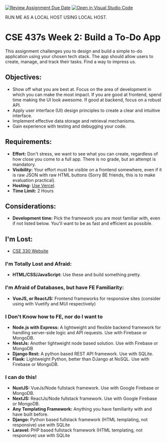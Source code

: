 [![Review Assignment Due Date](https://classroom.github.com/assets/deadline-readme-button-24ddc0f5d75046c5622901739e7c5dd533143b0c8e959d652212380cedb1ea36.svg)](https://classroom.github.com/a/hVfz7S7L)
[![Open in Visual Studio Code](https://classroom.github.com/assets/open-in-vscode-718a45dd9cf7e7f842a935f5ebbe5719a5e09af4491e668f4dbf3b35d5cca122.svg)](https://classroom.github.com/online_ide?assignment_repo_id=13518572&assignment_repo_type=AssignmentRepo)


RUN ME AS A LOCAL HOST USING LOCAL HOST. 



# CSE 437s Week 2: Build a To-Do App

This assignment challenges you to design and build a simple to-do application using your chosen tech stack. The app should allow users to create, manage, and track their tasks. Find a way to impress us.

## Objectives:

- Show off what you are best at. Focus on the area of development in which you can make the most impact. If you are good at frontend, spend time making the UI look awesome. If good at backend, focus on a robust API.
- Apply user interface (UI) design principles to create a clear and intuitive interface.
- Implement effective data storage and retrieval mechanisms.
- Gain experience with testing and debugging your code.

## Requirements:

- **Effort:** Don't stress, we want to see what you can create, regardless of how close you come to a full app. There is no grade, but an attempt is mandatory.
- **Visibility:** Your effort must be visible on a frontend somewhere, even if it is raw JSON with raw HTML buttons (Sorry BE friends, this is to make evaluation practical).
- **Hosting:** [Use Vercel](https://vercel.com/guides/deploying-react-with-vercel).
- **Time Limit:** 2 Hours

## Considerations:

- **Development time:** Pick the framework you are most familiar with, even if not listed below. You'll want to be as fast and efficient as possible.

## I'm Lost:

- [CSE 330 Website](https://classes.engineering.wustl.edu/cse330/index.php?title=CSE_330_Online_Textbook_-_Table_of_Contents)

### I'm Totally Lost and Afraid:

- **HTML/CSS/JavaScript:** Use these and build something pretty.

### I'm Afraid of Databases, but have FE Familiarity:

- **VueJS, or ReactJS:** Frontend frameworks for responsive sites (consider using with Vuetify and MUI respectively)

### I Don't Know how to FE, nor do I want to

- **Node.js with Express:** A lightweight and flexible backend framework for handling server-side logic and API requests. Use with Firebase or MongoDB.
- **NestJs:** Another lightweight node based solution. Use with Firebase or MongoDB
- **Django Rest:** A python based REST API framework. Use with SQLite.
- **Flask:** Lightweight Python, better than DJango at NoSQL. Use with Firebase or MongoDB.

### I can do this!

- **NuxtJS:** VueJs/Node fullstack framework. Use with Google Firebase or MongoDB.
- **NextJS:** ReactJs/Node fullstack framework. Use with Google Firebase or MongoDB.
- **Any Templating Framework:** Anything you have familiarity with and have built before.
- **Django:** Python based fullstack framework (HTML templating, not responsive) use with SQLite
- **Laravel:** PHP based fullstack framework (HTML templating, not responsive) use with SQLite
